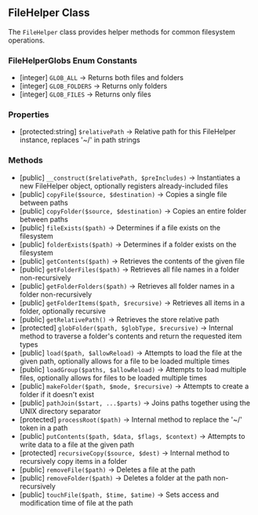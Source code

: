 ## FileHelper Class
The `FileHelper` class provides helper methods for common filesystem
operations.

### FileHelperGlobs Enum Constants
- [integer] `GLOB_ALL` -> Returns both files and folders
- [integer] `GLOB_FOLDERS` -> Returns only folders
- [integer] `GLOB_FILES` -> Returns only files

### Properties
- [protected:string] `$relativePath` -> Relative path for this FileHelper instance, replaces '~/' in path strings

### Methods
- [public] `__construct($relativePath, $preIncludes)` -> Instantiates a new FileHelper object, optionally registers already-included files
- [public] `copyFile($source, $destination)` -> Copies a single file between paths
- [public] `copyFolder($source, $destination)` -> Copies an entire folder between paths
- [public] `fileExists($path)` -> Determines if a file exists on the filesystem
- [public] `folderExists($path)` -> Determines if a folder exists on the filesystem
- [public] `getContents($path)` -> Retrieves the contents of the given file
- [public] `getFolderFiles($path)` -> Retrieves all file names in a folder non-recursively
- [public] `getFolderFolders($path)` -> Retrieves all folder names in a folder non-recursively
- [public] `getFolderItems($path, $recursive)` -> Retrieves all items in a folder, optionally recursive
- [public] `getRelativePath()` -> Retrieves the store relative path
- [protected] `globFolder($path, $globType, $recursive)` -> Internal method to traverse a folder's contents and return the requested item types
- [public] `load($path, $allowReload)` -> Attempts to load the file at the given path, optionally allows for a file to be loaded multiple times
- [public] `loadGroup($paths, $allowReload)` -> Attempts to load multiple files, optionally allows for files to be loaded multiple times
- [public] `makeFolder($path, $mode, $recursive)` -> Attempts to create a folder if it doesn't exist
- [public] `pathJoin($start, ...$parts)` -> Joins paths together using the UNIX directory separator
- [protected] `processRoot($path)` -> Internal method to replace the '~/' token in a path
- [public] `putContents($path, $data, $flags, $context)` -> Attempts to write data to a file at the given path
- [protected] `recursiveCopy($source, $dest)` -> Internal method to recursively copy items in a folder
- [public] `removeFile($path)` -> Deletes a file at the path
- [public] `removeFolder($path)` -> Deletes a folder at the path non-recursively
- [public] `touchFile($path, $time, $atime)` -> Sets access and modification time of file at the path